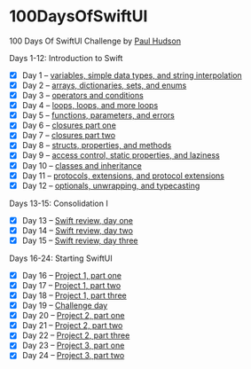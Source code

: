 # 100DaysOfSwiftUI
100 Days Of SwiftUI Challenge by [Paul Hudson](https://www.hackingwithswift.com/100/swiftui)

Days 1-12: Introduction to Swift
- [x] Day 1 – [variables, simple data types, and string interpolation](https://www.hackingwithswift.com/100/swiftui/1)
- [x] Day 2 – [arrays, dictionaries, sets, and enums](https://www.hackingwithswift.com/100/swiftui/2)
- [x] Day 3 – [operators and conditions](https://www.hackingwithswift.com/100/swiftui/3)
- [x] Day 4 – [loops, loops, and more loops](https://www.hackingwithswift.com/100/swiftui/4)
- [x] Day 5 – [functions, parameters, and errors](https://www.hackingwithswift.com/100/swiftui/5)
- [x] Day 6 – [closures part one](https://www.hackingwithswift.com/100/swiftui/6)
- [x] Day 7 – [closures part two](https://www.hackingwithswift.com/100/swiftui/7)
- [x] Day 8 – [structs, properties, and methods](https://www.hackingwithswift.com/100/swiftui/8)
- [x] Day 9 – [access control, static properties, and laziness](https://www.hackingwithswift.com/100/swiftui/9)
- [x] Day 10 – [classes and inheritance](https://www.hackingwithswift.com/100/swiftui/10)
- [x] Day 11 – [protocols, extensions, and protocol extensions](https://www.hackingwithswift.com/100/swiftui/11)
- [x] Day 12 – [optionals, unwrapping, and typecasting](https://www.hackingwithswift.com/100/swiftui/12)

Days 13-15: Consolidation I
- [x] Day 13 – [Swift review, day one](https://www.hackingwithswift.com/100/swiftui/13)
- [x] Day 14 – [Swift review, day two](https://www.hackingwithswift.com/100/swiftui/14)
- [x] Day 15 – [Swift review, day three](https://www.hackingwithswift.com/100/swiftui/15)

Days 16-24: Starting SwiftUI
- [x] Day 16 – [Project 1, part one](https://www.hackingwithswift.com/100/swiftui/16)
- [x] Day 17 – [Project 1, part two](https://www.hackingwithswift.com/100/swiftui/17)
- [x] Day 18 – [Project 1, part three](https://www.hackingwithswift.com/100/swiftui/18)
- [x] Day 19 – [Challenge day](https://www.hackingwithswift.com/100/swiftui/19)
- [x] Day 20 – [Project 2, part one](https://www.hackingwithswift.com/100/swiftui/20)
- [x] Day 21 – [Project 2, part two](https://www.hackingwithswift.com/100/swiftui/21)
- [x] Day 22 – [Project 2, part three](https://www.hackingwithswift.com/100/swiftui/22)
- [x] Day 23 – [Project 3, part one](https://www.hackingwithswift.com/100/swiftui/23)
- [x] Day 24 – [Project 3, part two](https://www.hackingwithswift.com/100/swiftui/24)
